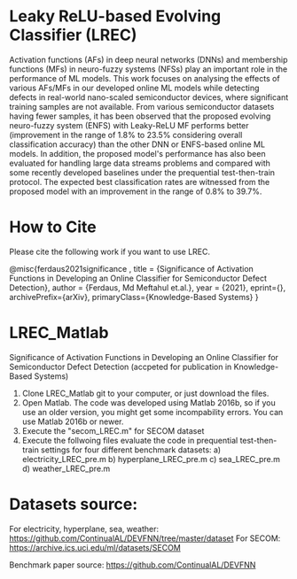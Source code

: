 # Leaky ReLU-based Evolving Classifier (LREC)
Activation functions (AFs) in deep neural networks (DNNs) and membership functions (MFs) in neuro-fuzzy systems (NFSs) play an important role in 
the performance of ML models. This work focuses on analysing the effects of various AFs/MFs in our developed online ML models while detecting defects in 
real-world nano-scaled semiconductor devices, where significant training samples are not available. From various semiconductor datasets having fewer samples, 
it has been observed that the proposed evolving neuro-fuzzy system (ENFS) with Leaky-ReLU MF performs better (improvement in the range of 1.8% to 23.5%
considering overall classification accuracy) than the other DNN or ENFS-based online ML models. In addition, the proposed model's performance has also been 
evaluated for handling large data streams problems and compared with some recently developed baselines under the prequential test-then-train protocol. 
The expected best classification rates are witnessed from the proposed model with an improvement in the range of 0.8% to 39.7%.

# How to Cite
Please cite the following work if you want to use LREC.

@misc{ferdaus2021significance ,
  title = {Significance of Activation Functions in Developing an Online Classifier for Semiconductor Defect Detection},
  author = {Ferdaus, Md Meftahul et.al.},
  year = {2021},
  eprint={},
  archivePrefix={arXiv},
  primaryClass={Knowledge-Based Systems}
}

# LREC_Matlab

Significance of Activation Functions in Developing an Online Classifier for Semiconductor Defect Detection (accpeted for publication in Knowledge-Based Systems)

1. Clone LREC_Matlab git to your computer, or just download the files.
2. Open Matlab. The code was developed using Matlab 2016b, so if you use an older version, you might get some incompability errors. You can use Matlab 2016b or newer.
3. Execute the "secom_LREC.m" for SECOM dataset
4. Execute the follwoing files evaluate the code in prequential test-then-train settings for four different benchmark datasets:
   a) electricity_LREC_pre.m
   b) hyperplane_LREC_pre.m
   c) sea_LREC_pre.m
   d) weather_LREC_pre.m
   
   
# Datasets source: 
For electricity, hyperplane, sea, weather: https://github.com/ContinualAL/DEVFNN/tree/master/dataset
For SECOM: https://archive.ics.uci.edu/ml/datasets/SECOM  

Benchmark paper source:
https://github.com/ContinualAL/DEVFNN 
